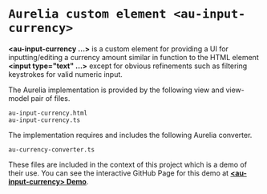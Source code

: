 # `Aurelia custom element <au-input-currency>`

**\<au-input-currency ...>** is a custom element for providing a UI for inputting/editing a currency amount similar in function to the HTML element **\<input type="text" ...>** except for obvious refinements such as filtering keystrokes for valid numeric input.

The Aurelia implementation is provided by the following view and view-model pair of files.
```
au-input-currency.html
au-input-currency.ts
```
The implementation requires and includes the following Aurelia converter.
```
au-currency-converter.ts
```

These files are included in the context of this project which is a demo of their use. You can see the interactive GitHub Page for this demo at [**\<au-input-currency> Demo**](https://bb-harlan.github.io/au-input-currency/).
